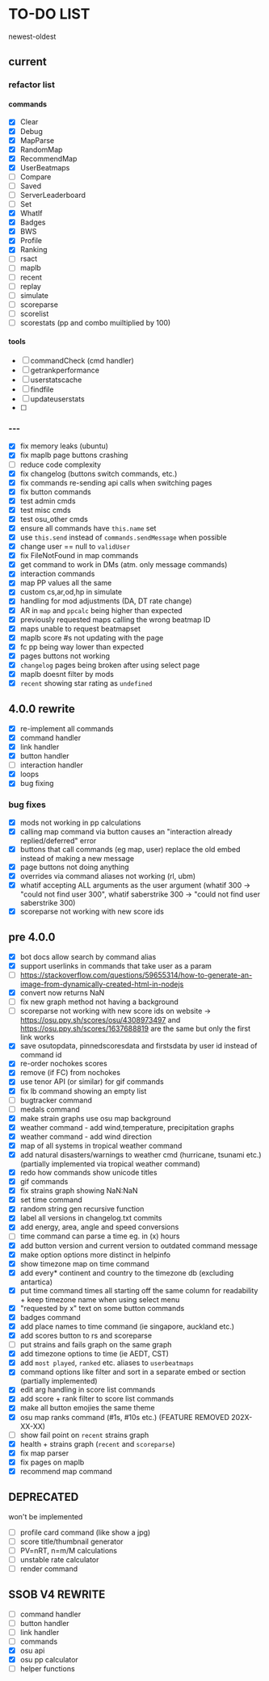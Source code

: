 # TO-DO LIST

newest-oldest

## current

### refactor list

#### commands

-   [x] Clear
-   [x] Debug
-   [x] MapParse
-   [x] RandomMap
-   [x] RecommendMap
-   [x] UserBeatmaps
-   [ ] Compare
-   [ ] Saved
-   [ ] ServerLeaderboard
-   [ ] Set
-   [x] WhatIf
-   [x] Badges
-   [x] BWS
-   [x] Profile
-   [x] Ranking
-   [ ] rsact
-   [ ] maplb
-   [ ] recent
-   [ ] replay
-   [ ] simulate
-   [ ] scoreparse
-   [ ] scorelist
-   [ ] scorestats (pp and combo muiltiplied by 100)

#### tools

-   [ ] commandCheck (cmd handler)
-   [ ] getrankperformance
-   [ ] userstatscache
-   [ ] findfile
-   [ ] updateuserstats
-   [ ]

### ---

-   [x] fix memory leaks (ubuntu)
-   [x] fix maplb page buttons crashing
-   [ ] reduce code complexity
-   [x] fix changelog (buttons switch commands, etc.)
-   [x] fix commands re-sending api calls when switching pages
-   [x] fix button commands
-   [x] test admin cmds
-   [x] test misc cmds
-   [x] test osu_other cmds
-   [x] ensure all commands have `this.name` set
-   [x] use `this.send` instead of `commands.sendMessage` when possible
-   [x] change user == null to `validUser`
-   [x] fix FileNotFound in map commands
-   [x] get command to work in DMs (atm. only message commands)
-   [x] interaction commands
-   [x] map PP values all the same
-   [x] custom cs,ar,od,hp in simulate
-   [x] handling for mod adjustments (DA, DT rate change)
-   [x] AR in `map` and `ppcalc` being higher than expected
-   [x] previously requested maps calling the wrong beatmap ID
-   [x] maps unable to request beatmapset
-   [x] maplb score #s not updating with the page
-   [x] fc pp being way lower than expected
-   [x] pages buttons not working
-   [x] `changelog` pages being broken after using select page
-   [x] maplb doesnt filter by mods
-   [x] `recent` showing star rating as `undefined`

## 4.0.0 rewrite

-   [x] re-implement all commands
-   [x] command handler
-   [x] link handler
-   [x] button handler
-   [ ] interaction handler
-   [x] loops
-   [x] bug fixing

### bug fixes

-   [x] mods not working in pp calculations
-   [x] calling map command via button causes an "interaction already replied/deferred" error
-   [x] buttons that call commands (eg map, user) replace the old embed instead of making a new message
-   [x] page buttons not doing anything
-   [x] overrides via command aliases not working (rl, ubm)
-   [x] whatif accepting ALL arguments as the user argument (whatif 300 -> "could not find user 300", whatif saberstrike 300 -> "could not find user saberstrike 300)
-   [x] scoreparse not working with new score ids

## pre 4.0.0

-   [x] bot docs allow search by command alias
-   [x] support userlinks in commands that take user as a param
-   [ ] https://stackoverflow.com/questions/59655314/how-to-generate-an-image-from-dynamically-created-html-in-nodejs
-   [x] convert now returns NaN
-   [ ] fix new graph method not having a background
-   [ ] scoreparse not working with new score ids on website -> https://osu.ppy.sh/scores/osu/4308973497 and https://osu.ppy.sh/scores/1637688819 are the same but only the first link works
-   [x] save osutopdata, pinnedscoresdata and firstsdata by user id instead of command id
-   [x] re-order nochokes scores
-   [x] remove (if FC) from nochokes
-   [x] use tenor API (or similar) for gif commands
-   [x] fix lb command showing an empty list
-   [ ] bugtracker command
-   [ ] medals command
-   [x] make strain graphs use osu map background
-   [x] weather command - add wind,temperature, precipitation graphs
-   [x] weather command - add wind direction
-   [x] map of all systems in tropical weather command
-   [x] add natural disasters/warnings to weather cmd (hurricane, tsunami etc.) (partially implemented via tropical weather command)
-   [x] redo how commands show unicode titles
-   [x] gif commands
-   [x] fix strains graph showing NaN:NaN
-   [x] set time command
-   [x] random string gen recursive function
-   [x] label all versions in changelog.txt commits
-   [x] add energy, area, angle and speed conversions
-   [ ] time command can parse a time eg. in (x) hours
-   [x] add button version and current version to outdated command message
-   [x] make option options more distinct in helpinfo
-   [x] show timezone map on time command
-   [x] add every\* continent and country to the timezone db (excluding antartica)
-   [x] put time command times all starting off the same column for readability + keep timezone name when using select menu
-   [x] "requested by x" text on some button commands
-   [x] badges command
-   [x] add place names to time command (ie singapore, auckland etc.)
-   [x] add scores button to rs and scoreparse
-   [ ] put strains and fails graph on the same graph
-   [x] add timezone options to time (ie AEDT, CST)
-   [x] add `most played`, `ranked` etc. aliases to `userbeatmaps`
-   [x] command options like filter and sort in a separate embed or section (partially implemented)
-   [x] edit arg handling in score list commands
-   [x] add score + rank filter to score list commands
-   [x] make all button emojies the same theme
-   [x] osu map ranks command (#1s, #10s etc.) (FEATURE REMOVED 202X-XX-XX)
-   [ ] show fail point on `recent` strains graph
-   [x] health + strains graph (`recent` and `scoreparse`)
-   [x] fix map parser
-   [x] fix pages on maplb
-   [x] recommend map command

## DEPRECATED

won't be implemented

-   [ ] profile card command (like show a jpg)
-   [ ] score title/thumbnail generator
-   [ ] PV=nRT, n=m/M calculations
-   [ ] unstable rate calculator
-   [ ] render command

## SSOB V4 REWRITE

-   [ ] command handler
-   [ ] button handler
-   [ ] link handler
-   [ ] commands
-   [x] osu api
-   [x] osu pp calculator
-   [ ] helper functions
